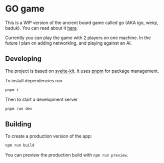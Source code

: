 # GO game

This is a WIP version of the ancient board game called go (AKA igo, weiqi, baduk). You can read about it [here](https://en.wikipedia.org/wiki/Go_(game)).


Currently you can play the game with 2 players on one machine. In the future I plan on adding networking, and playing against an AI.

## Developing

The project is based on [svelte-kit](https://github.com/sveltejs/kit/). It uses [pnpm](https://pnpm.io/) for package management.

To install dependencies run

``` bash
pnpm i
```

Then to start a development server

``` bash
pnpm run dev
```

## Building

To create a production version of the app:

```bash
npm run build
```

You can preview the production build with `npm run preview`.
